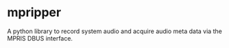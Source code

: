 # mpripper
A python library to record system audio and acquire audio meta data via the MPRIS DBUS interface.
